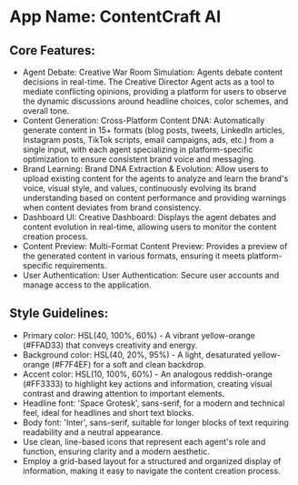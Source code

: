# **App Name**: ContentCraft AI

## Core Features:

- Agent Debate: Creative War Room Simulation: Agents debate content decisions in real-time. The Creative Director Agent acts as a tool to mediate conflicting opinions, providing a platform for users to observe the dynamic discussions around headline choices, color schemes, and overall tone.
- Content Generation: Cross-Platform Content DNA: Automatically generate content in 15+ formats (blog posts, tweets, LinkedIn articles, Instagram posts, TikTok scripts, email campaigns, ads, etc.) from a single input, with each agent specializing in platform-specific optimization to ensure consistent brand voice and messaging.
- Brand Learning: Brand DNA Extraction & Evolution: Allow users to upload existing content for the agents to analyze and learn the brand's voice, visual style, and values, continuously evolving its brand understanding based on content performance and providing warnings when content deviates from brand consistency.
- Dashboard UI: Creative Dashboard: Displays the agent debates and content evolution in real-time, allowing users to monitor the content creation process.
- Content Preview: Multi-Format Content Preview: Provides a preview of the generated content in various formats, ensuring it meets platform-specific requirements.
- User Authentication: User Authentication: Secure user accounts and manage access to the application.

## Style Guidelines:

- Primary color: HSL(40, 100%, 60%) - A vibrant yellow-orange (#FFAD33) that conveys creativity and energy.
- Background color: HSL(40, 20%, 95%) - A light, desaturated yellow-orange (#F7F4EF) for a soft and clean backdrop.
- Accent color: HSL(10, 100%, 60%) - An analogous reddish-orange (#FF3333) to highlight key actions and information, creating visual contrast and drawing attention to important elements.
- Headline font: 'Space Grotesk', sans-serif, for a modern and technical feel, ideal for headlines and short text blocks.
- Body font: 'Inter', sans-serif, suitable for longer blocks of text requiring readability and a neutral appearance.
- Use clean, line-based icons that represent each agent's role and function, ensuring clarity and a modern aesthetic.
- Employ a grid-based layout for a structured and organized display of information, making it easy to navigate the content creation process.